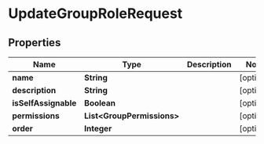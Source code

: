 

# UpdateGroupRoleRequest


## Properties

| Name | Type | Description | Notes |
|------------ | ------------- | ------------- | -------------|
|**name** | **String** |  |  [optional] |
|**description** | **String** |  |  [optional] |
|**isSelfAssignable** | **Boolean** |  |  [optional] |
|**permissions** | **List&lt;GroupPermissions&gt;** |  |  [optional] |
|**order** | **Integer** |  |  [optional] |



